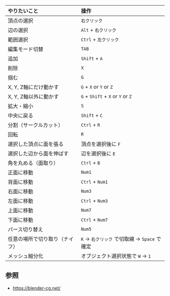 |やりたいこと|操作|
|:--|:--|
|頂点の選択|`右クリック`|
|辺の選択|`Alt` + `右クリック`|
|範囲選択|`Ctrl` + `左クリック`|
|編集モード切替|`TAB`|
|追加|`Shift` + `A`|
|削除|`X`|
|掴む|`G`|
|X, Y, Z軸にだけ動かす|`G` + `X` or `Y` or `Z`|
|X, Y, Z軸以外に動かす|`G` + `Shift` + `X` or `Y` or `Z`|
|拡大・縮小|`S`|
|中央に戻る|`Shift` + `C`|
|分割（サークルカット）|`Ctrl` + `R`|
|回転|`R`|
|選択した頂点に面を張る|頂点を選択後に `F`|
|選択した辺から面を伸ばす|辺を選択後に `E`|
|角を丸める（面取り）|`Ctrl` + `B`|
|正面に移動|`Num1`|
|背面に移動|`Ctrl` + `Num1`|
|右面に移動|`Num3`|
|左面に移動|`Ctrl` + `Num3`|
|上面に移動|`Num7`|
|下面に移動|`Ctrl` + `Num7`|
|パース切り替え|`Num5`|
|任意の場所で切り取り（ナイフ）|`K` -> `右クリック` で切取線 -> `Space` で確定|
|メッシュ細分化|オブジェクト選択状態で `W` -> `1`|

## 参照

* https://blender-cg.net/
